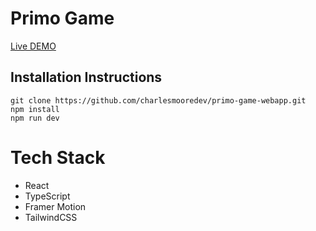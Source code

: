 # Primo Game

[Live DEMO](https://rick-and-morty-webapp-neon.vercel.app/)

## Installation Instructions

```
git clone https://github.com/charlesmooredev/primo-game-webapp.git
npm install
npm run dev
```

# Tech Stack

- React
- TypeScript
- Framer Motion
- TailwindCSS
